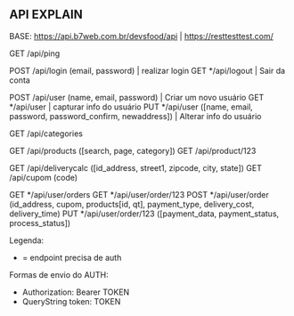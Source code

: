 ## API EXPLAIN

BASE: https://api.b7web.com.br/devsfood/api | https://resttesttest.com/

GET /api/ping 

POST /api/login (email, password) | realizar login
GET */api/logout | Sair da conta

POST /api/user (name, email, password) | Criar um novo usuário 
GET */api/user | capturar info do usuário
PUT */api/user ([name, email, password, password_confirm, newaddress]) | Alterar info do usuário

GET /api/categories

GET /api/products ([search, page, category])
GET /api/product/123 

GET /api/deliverycalc ([id_address, street1, zipcode, city, state])
GET /api/cupom (code)

GET */api/user/orders
GET */api/user/order/123
POST */api/user/order (id_address, cupom, products[id, qt], payment_type, delivery_cost, delivery_time)
PUT */api/user/order/123 ([payment_data, payment_status, process_status])

Legenda:
* = endpoint precisa de auth

Formas de envio do AUTH:
- Authorization: Bearer TOKEN
- QueryString token: TOKEN